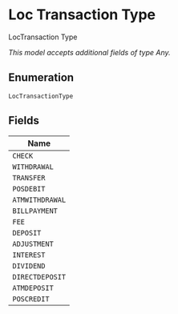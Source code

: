 
# Loc Transaction Type

LocTransaction Type

*This model accepts additional fields of type Any.*

## Enumeration

`LocTransactionType`

## Fields

| Name |
|  --- |
| `CHECK` |
| `WITHDRAWAL` |
| `TRANSFER` |
| `POSDEBIT` |
| `ATMWITHDRAWAL` |
| `BILLPAYMENT` |
| `FEE` |
| `DEPOSIT` |
| `ADJUSTMENT` |
| `INTEREST` |
| `DIVIDEND` |
| `DIRECTDEPOSIT` |
| `ATMDEPOSIT` |
| `POSCREDIT` |

